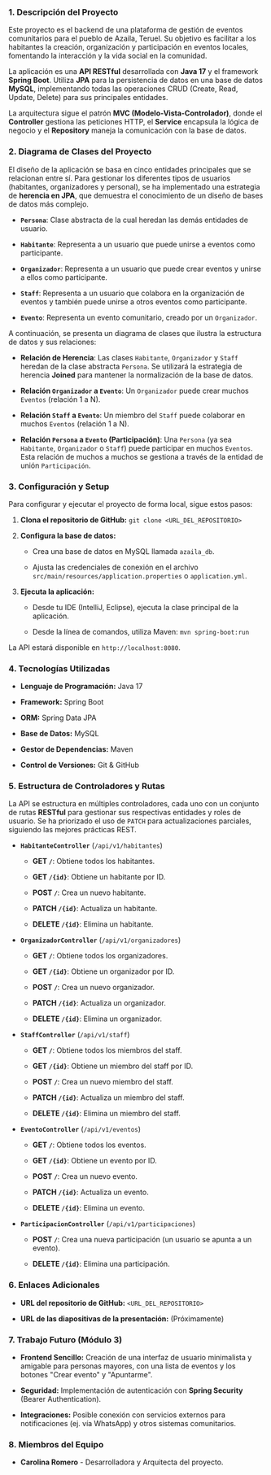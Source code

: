 ### **1. Descripción del Proyecto**

Este proyecto es el backend de una plataforma de gestión de eventos comunitarios para el pueblo de Azaila, Teruel. Su objetivo es facilitar a los habitantes la creación, organización y participación en eventos locales, fomentando la interacción y la vida social en la comunidad.

La aplicación es una **API RESTful** desarrollada con **Java 17** y el framework **Spring Boot**. Utiliza **JPA** para la persistencia de datos en una base de datos **MySQL**, implementando todas las operaciones CRUD (Create, Read, Update, Delete) para sus principales entidades.

La arquitectura sigue el patrón **MVC (Modelo-Vista-Controlador)**, donde el **Controller** gestiona las peticiones HTTP, el **Service** encapsula la lógica de negocio y el **Repository** maneja la comunicación con la base de datos.

### **2. Diagrama de Clases del Proyecto**

El diseño de la aplicación se basa en cinco entidades principales que se relacionan entre sí. Para gestionar los diferentes tipos de usuarios (habitantes, organizadores y personal), se ha implementado una estrategia de **herencia en JPA**, que demuestra el conocimiento de un diseño de bases de datos más complejo.

* **`Persona`**: Clase abstracta de la cual heredan las demás entidades de usuario.

* **`Habitante`**: Representa a un usuario que puede unirse a eventos como participante.

* **`Organizador`**: Representa a un usuario que puede crear eventos y unirse a ellos como participante.

* **`Staff`**: Representa a un usuario que colabora en la organización de eventos y también puede unirse a otros eventos como participante.

* **`Evento`**: Representa un evento comunitario, creado por un `Organizador`.

A continuación, se presenta un diagrama de clases que ilustra la estructura de datos y sus relaciones:

* **Relación de Herencia**: Las clases `Habitante`, `Organizador` y `Staff` heredan de la clase abstracta `Persona`. Se utilizará la estrategia de herencia **Joined** para mantener la normalización de la base de datos.

* **Relación `Organizador` a `Evento`**: Un `Organizador` puede crear muchos `Eventos` (relación 1 a N).

* **Relación `Staff` a `Evento`**: Un miembro del `Staff` puede colaborar en muchos `Eventos` (relación 1 a N).

* **Relación `Persona` a `Evento` (Participación)**: Una `Persona` (ya sea `Habitante`, `Organizador` o `Staff`) puede participar en muchos `Eventos`. Esta relación de muchos a muchos se gestiona a través de la entidad de unión `Participación`.

### **3. Configuración y Setup**

Para configurar y ejecutar el proyecto de forma local, sigue estos pasos:

1. **Clona el repositorio de GitHub:**
   `git clone <URL_DEL_REPOSITORIO>`

2. **Configura la base de datos:**

    * Crea una base de datos en MySQL llamada `azaila_db`.

    * Ajusta las credenciales de conexión en el archivo `src/main/resources/application.properties` o `application.yml`.

3. **Ejecuta la aplicación:**

    * Desde tu IDE (IntelliJ, Eclipse), ejecuta la clase principal de la aplicación.

    * Desde la línea de comandos, utiliza Maven: `mvn spring-boot:run`

La API estará disponible en `http://localhost:8080`.

### **4. Tecnologías Utilizadas**

* **Lenguaje de Programación:** Java 17

* **Framework:** Spring Boot

* **ORM:** Spring Data JPA

* **Base de Datos:** MySQL

* **Gestor de Dependencias:** Maven

* **Control de Versiones:** Git & GitHub

### **5. Estructura de Controladores y Rutas**

La API se estructura en múltiples controladores, cada uno con un conjunto de rutas **RESTful** para gestionar sus respectivas entidades y roles de usuario. Se ha priorizado el uso de `PATCH` para actualizaciones parciales, siguiendo las mejores prácticas REST.

* **`HabitanteController`** (`/api/v1/habitantes`)

    * **GET `/`**: Obtiene todos los habitantes.

    * **GET `/{id}`**: Obtiene un habitante por ID.

    * **POST `/`**: Crea un nuevo habitante.

    * **PATCH `/{id}`**: Actualiza un habitante.

    * **DELETE `/{id}`**: Elimina un habitante.

* **`OrganizadorController`** (`/api/v1/organizadores`)

    * **GET `/`**: Obtiene todos los organizadores.

    * **GET `/{id}`**: Obtiene un organizador por ID.

    * **POST `/`**: Crea un nuevo organizador.

    * **PATCH `/{id}`**: Actualiza un organizador.

    * **DELETE `/{id}`**: Elimina un organizador.

* **`StaffController`** (`/api/v1/staff`)

    * **GET `/`**: Obtiene todos los miembros del staff.

    * **GET `/{id}`**: Obtiene un miembro del staff por ID.

    * **POST `/`**: Crea un nuevo miembro del staff.

    * **PATCH `/{id}`**: Actualiza un miembro del staff.

    * **DELETE `/{id}`**: Elimina un miembro del staff.

* **`EventoController`** (`/api/v1/eventos`)

    * **GET `/`**: Obtiene todos los eventos.

    * **GET `/{id}`**: Obtiene un evento por ID.

    * **POST `/`**: Crea un nuevo evento.

    * **PATCH `/{id}`**: Actualiza un evento.

    * **DELETE `/{id}`**: Elimina un evento.

* **`ParticipacionController`** (`/api/v1/participaciones`)

    * **POST `/`**: Crea una nueva participación (un usuario se apunta a un evento).

    * **DELETE `/{id}`**: Elimina una participación.

### **6. Enlaces Adicionales**

* **URL del repositorio de GitHub:** `<URL_DEL_REPOSITORIO>`

* **URL de las diapositivas de la presentación:** (Próximamente)

### **7. Trabajo Futuro (Módulo 3)**

* **Frontend Sencillo:** Creación de una interfaz de usuario minimalista y amigable para personas mayores, con una lista de eventos y los botones "Crear evento" y "Apuntarme".

* **Seguridad:** Implementación de autenticación con **Spring Security** (Bearer Authentication).

* **Integraciones:** Posible conexión con servicios externos para notificaciones (ej. vía WhatsApp) y otros sistemas comunitarios.

### **8. Miembros del Equipo**

* **Carolina Romero** - Desarrolladora y Arquitecta del proyecto.